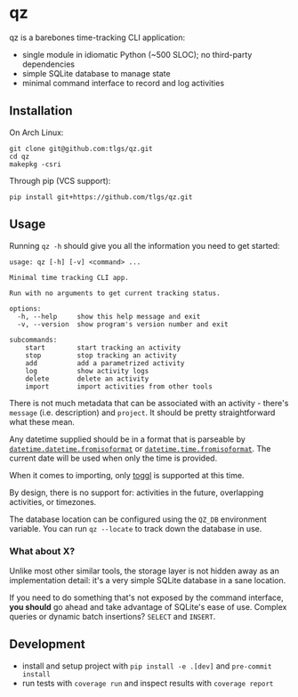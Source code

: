 # qz

qz is a barebones time-tracking CLI application:

  - single module in idiomatic Python (~500 SLOC); no third-party dependencies
  - simple SQLite database to manage state
  - minimal command interface to record and log activities

## Installation

On Arch Linux:

```
git clone git@github.com:tlgs/qz.git
cd qz
makepkg -csri
```

Through pip (VCS support):

```
pip install git+https://github.com/tlgs/qz.git
```

## Usage

Running `qz -h` should give you all the information you need to get started:

```
usage: qz [-h] [-v] <command> ...

Minimal time tracking CLI app.

Run with no arguments to get current tracking status.

options:
  -h, --help     show this help message and exit
  -v, --version  show program's version number and exit

subcommands:
    start        start tracking an activity
    stop         stop tracking an activity
    add          add a parametrized activity
    log          show activity logs
    delete       delete an activity
    import       import activities from other tools
```

There is not much metadata that can be associated with an activity -
there's `message` (i.e. description) and `project`.
It should be pretty straightforward what these mean.

Any datetime supplied should be in a format that is parseable by
[`datetime.datetime.fromisoformat`](https://docs.python.org/3/library/datetime.html#datetime.datetime.fromisoformat)
or [`datetime.time.fromisoformat`](https://docs.python.org/3/library/datetime.html#datetime.time.fromisoformat).
The current date will be used when only the time is provided.

When it comes to importing, only [toggl](https://track.toggl.com) is supported
at this time.

By design, there is no support for: activities in the future,
overlapping activities, or timezones.

The database location can be configured using the `QZ_DB` environment variable.
You can run `qz --locate` to track down the database in use.

### What about X?

Unlike most other similar tools, the storage layer is not hidden away
as an implementation detail: it's a very simple SQLite database in a sane location.

If you need to do something that's not exposed by the command interface,
**you should** go ahead and take advantage of SQLite's ease of use.
Complex queries or dynamic batch insertions? `SELECT` and `INSERT`.

## Development

- install and setup project with `pip install -e .[dev]` and `pre-commit install`
- run tests with `coverage run` and inspect results with `coverage report`
